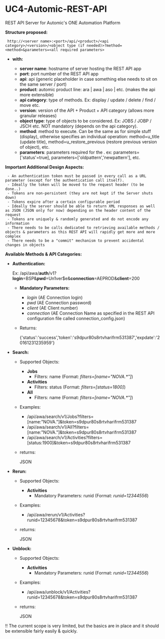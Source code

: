 # UC4-Automic-REST-API

REST API Server for Automic's ONE Automation Platform

**Structure proposed:**

     http://<server name>:<port>/api/<product>/<api category>/<version>/<object type (if needed)>?method=<method>&parameters=<all required parameters>

* **with:**

     - **server name**: hostname of server hosting the REST API app
     - **port**: port number of the REST API app
     - **api**: api (generic placeholder in case something else needs to sit on the same server / port)
     - **product**: automic product line: ara | awa | aso | etc. (makes the api more extensible)
     - **api category**: type of methods. Ex: display / update / delete / find / move etc. 
     - **version**: version of the API + Product + API category (allows more granular releases)
     - **object type**: type of objects to be considered. Ex: JOBS / JOBP / JSCH etc. NOT mandatory (depends on the api category).
     - **method**: method to execute. Can be the same as <api category> for simple stuff (display), otherwise specifies an individual operation: method=u_title (update title), method=u_restore_previous (restore previous version of object), etc.
     - **parameters**: parameters required for the <method>. ex: parameters=['status'=true], parameters=['oldpattern','newpattern'], etc.
     
**Important Additional Design Aspects:**

     - An authentication token must be passed in every call as a URL parameter (except for the authentication call itself).
     - Ideally the token will be moved to the request header (to be done..)
     - Tokens are non-persistent (they are not kept if the Server shuts down)
     - Tokens expire after a certain configurable period
     - Ideally the server should be able to return XML responses as well as JSON (JSON only for now) depending on the header content of the request
     - Tokens are uniquely & randomly generated and do not encode any information
     - There needs to be calls dedicated to retrieving available methods / objects & parameters as this REST API will rapidly get more and more complex
     - There needs to be a "commit" mechanism to prevent accidental changes in objects
     
     
**Available Methods & API Categories:**

* **Authentication:**
     
    Ex: /api/awa/**auth**/v1?**login**=BSP&**pwd**=Un1ver$e&**connection**=AEPROD&**client**=200

     * **Mandatory Parameters:**
     
          * _login_ (AE Connection login)
          * _pwd_ (AE Connection password)
          * _client_ (AE Client number)
          * _connection_ (AE Connection Name as specified in the REST API configuration file called connection_config.json)
          
     * Returns:
     
        {'status':'success','token':'s9dpur80s8rtvharifrm531387','expdate':'20161231235959'}

* **Search:**

     * Supported Objects:
          * **Jobs**
               * Filters: name (Format: _filters=[name="NOVA.*"]_)
          * **Activities**
               * Filters: status (Format: _filters=[status=1800]_)
          * **All**
               * Filters: name (Format: _filters=[name="NOVA.*"]_) 
               
     * Examples:
     
          * /api/awa/search/v1/Jobs?filters=[name:"NOVA."]&token=s9dpur80s8rtvharifrm531387
          * /api/awa/search/v1/All?filters=[name:"NOVA."]&token=s9dpur80s8rtvharifrm531387
          * /api/awa/search/v1/Activities?filters=[status:1900]&token=s9dpur80s8rtvharifrm531387

     * returns:

          JSON

* **Rerun:**

     * Supported Objects:
          * **Activities**
               * Mandatory Parameters: runid (Format: _runid=12344556_)
               
     * Examples:
     
          * /api/awa/rerun/v1/Activities?runid=12345678&token=s9dpur80s8rtvharifrm531387


     * returns:

          JSON

* **Unblock:**

     * Supported Objects:
          * **Activities**
               * Mandatory Parameters: runid (Format: _runid=12344556_)
               
     * Examples:
     
          * /api/awa/unblock/v1/Activities?runid=12345678&token=s9dpur80s8rtvharifrm531387


     * returns:

          JSON


!! The current scope is very limited, but the basics are in place and it should be extensible fairly easily & quickly.
